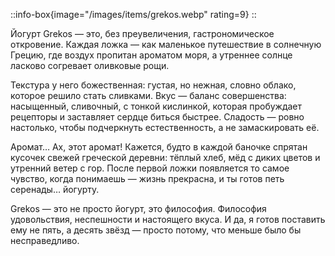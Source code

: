 ::info-box{image="/images/items/grekos.webp" rating=9}
::

Йогурт Grekos — это, без преувеличения, гастрономическое откровение. Каждая ложка — как маленькое путешествие в солнечную Грецию, где воздух пропитан ароматом моря, а утреннее солнце ласково согревает оливковые рощи.

Текстура у него божественная: густая, но нежная, словно облако, которое решило стать сливками. Вкус — баланс совершенства: насыщенный, сливочный, с тонкой кислинкой, которая пробуждает рецепторы и заставляет сердце биться быстрее. Сладость — ровно настолько, чтобы подчеркнуть естественность, а не замаскировать её.

Аромат… Ах, этот аромат! Кажется, будто в каждой баночке спрятан кусочек свежей греческой деревни: тёплый хлеб, мёд с диких цветов и утренний ветер с гор. После первой ложки появляется то самое чувство, когда понимаешь — жизнь прекрасна, и ты готов петь серенады… йогурту.

Grekos — это не просто йогурт, это философия. Философия удовольствия, неспешности и настоящего вкуса. И да, я готов поставить ему не пять, а десять звёзд — просто потому, что меньше было бы несправедливо.
